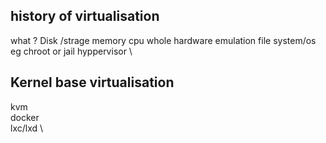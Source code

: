 ## history of virtualisation 
what ? 
Disk /strage
memory 
cpu 
whole hardware emulation 
file system/os eg chroot or jail 
hyppervisor \

## Kernel base virtualisation 

kvm \
docker \
lxc/lxd \
